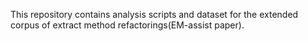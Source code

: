 This repository contains analysis scripts and dataset for the extended corpus of extract method refactorings(EM-assist paper).
